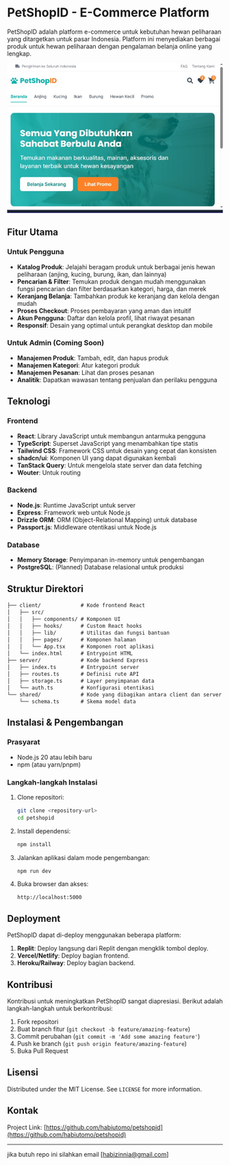 # PetShopID - E-Commerce Platform

PetShopID adalah platform e-commerce untuk kebutuhan hewan peliharaan yang ditargetkan untuk pasar Indonesia. Platform ini menyediakan berbagai produk untuk hewan peliharaan dengan pengalaman belanja online yang lengkap.

![PetShopID Screenshot](petshop.jpg)

## Fitur Utama

### Untuk Pengguna
- **Katalog Produk**: Jelajahi beragam produk untuk berbagai jenis hewan peliharaan (anjing, kucing, burung, ikan, dan lainnya)
- **Pencarian & Filter**: Temukan produk dengan mudah menggunakan fungsi pencarian dan filter berdasarkan kategori, harga, dan merek
- **Keranjang Belanja**: Tambahkan produk ke keranjang dan kelola dengan mudah
- **Proses Checkout**: Proses pembayaran yang aman dan intuitif
- **Akun Pengguna**: Daftar dan kelola profil, lihat riwayat pesanan
- **Responsif**: Desain yang optimal untuk perangkat desktop dan mobile

### Untuk Admin (Coming Soon)
- **Manajemen Produk**: Tambah, edit, dan hapus produk
- **Manajemen Kategori**: Atur kategori produk
- **Manajemen Pesanan**: Lihat dan proses pesanan
- **Analitik**: Dapatkan wawasan tentang penjualan dan perilaku pengguna

## Teknologi

### Frontend
- **React**: Library JavaScript untuk membangun antarmuka pengguna
- **TypeScript**: Superset JavaScript yang menambahkan tipe statis
- **Tailwind CSS**: Framework CSS untuk desain yang cepat dan konsisten
- **shadcn/ui**: Komponen UI yang dapat digunakan kembali
- **TanStack Query**: Untuk mengelola state server dan data fetching
- **Wouter**: Untuk routing

### Backend
- **Node.js**: Runtime JavaScript untuk server
- **Express**: Framework web untuk Node.js
- **Drizzle ORM**: ORM (Object-Relational Mapping) untuk database
- **Passport.js**: Middleware otentikasi untuk Node.js

### Database
- **Memory Storage**: Penyimpanan in-memory untuk pengembangan
- **PostgreSQL**: (Planned) Database relasional untuk produksi

## Struktur Direktori

```
├── client/             # Kode frontend React
│   ├── src/
│   │   ├── components/ # Komponen UI
│   │   ├── hooks/      # Custom React hooks
│   │   ├── lib/        # Utilitas dan fungsi bantuan
│   │   ├── pages/      # Komponen halaman
│   │   └── App.tsx     # Komponen root aplikasi
│   └── index.html      # Entrypoint HTML
├── server/             # Kode backend Express
│   ├── index.ts        # Entrypoint server
│   ├── routes.ts       # Definisi rute API
│   ├── storage.ts      # Layer penyimpanan data
│   └── auth.ts         # Konfigurasi otentikasi
└── shared/             # Kode yang dibagikan antara client dan server
    └── schema.ts       # Skema model data
```

## Instalasi & Pengembangan

### Prasyarat
- Node.js 20 atau lebih baru
- npm (atau yarn/pnpm)

### Langkah-langkah Instalasi

1. Clone repositori:
   ```bash
   git clone <repository-url>
   cd petshopid
   ```

2. Install dependensi:
   ```bash
   npm install
   ```

3. Jalankan aplikasi dalam mode pengembangan:
   ```bash
   npm run dev
   ```

4. Buka browser dan akses:
   ```
   http://localhost:5000
   ```

## Deployment

PetShopID dapat di-deploy menggunakan beberapa platform:

1. **Replit**: Deploy langsung dari Replit dengan mengklik tombol deploy.
2. **Vercel/Netlify**: Deploy bagian frontend.
3. **Heroku/Railway**: Deploy bagian backend.

## Kontribusi

Kontribusi untuk meningkatkan PetShopID sangat diapresiasi. Berikut adalah langkah-langkah untuk berkontribusi:

1. Fork repositori
2. Buat branch fitur (`git checkout -b feature/amazing-feature`)
3. Commit perubahan (`git commit -m 'Add some amazing feature'`)
4. Push ke branch (`git push origin feature/amazing-feature`)
5. Buka Pull Request

## Lisensi

Distributed under the MIT License. See `LICENSE` for more information.

## Kontak

Project Link: [https://github.com/habiutomo/petshopid](https://github.com/habiutomo/petshopid)

---

jika butuh repo ini silahkan email [habizinnia@gmail.com]